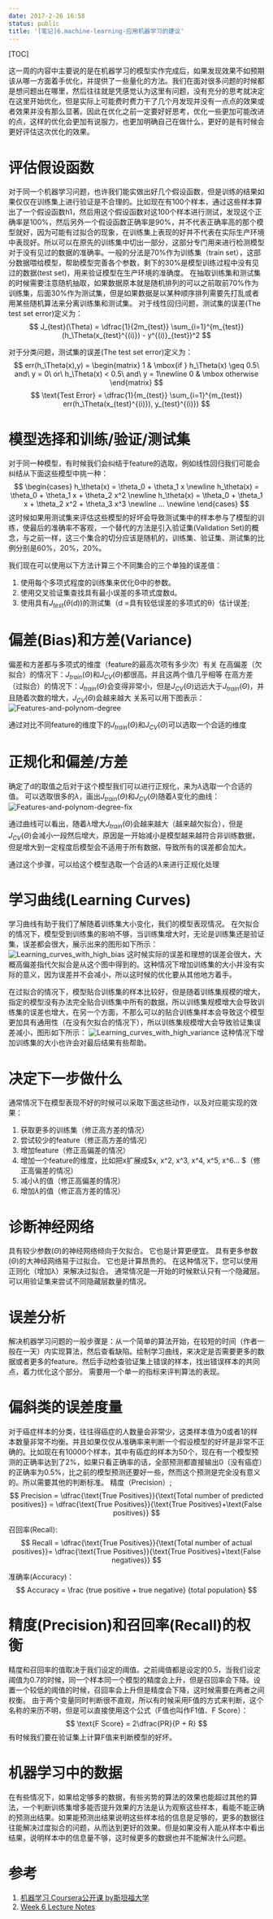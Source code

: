 ```yaml
---
date: 2017-2-26 16:58
status: public
title: '[笔记]6.machine-learning-应用机器学习的建议'
---
```


[TOC]

这一周的内容中主要说的是在机器学习的模型实作完成后，如果发现效果不如预期该从哪一方面着手优化，并提供了一些量化的方法。我们在面对很多问题的时候都是想问题出在哪里，然后往往就是凭感觉认为这里有问题，没有充分的思考就决定在这里开始优化，但是实际上可能费时费力干了几个月发现并没有一点点的效果或者效果并没有那么显著。因此在优化之前一定要好好思考，优化一些更加可能改进的点，这样的优化会更加有说服力，也更加明确自己在做什么，更好的是有时候会更好评估这次优化的效果。

# 评估假设函数
对于同一个机器学习问题，也许我们能实做出好几个假设函数，但是训练的结果如果仅仅在训练集上进行验证是不合理的。比如现在有100个样本，通过这些样本算出了一个假设函数h1，然后用这个假设函数对这100个样本进行测试，发现这个正确率是100%，然后另外一个假设函数正确率是90%，并不代表正确率高的那个模型就好，因为可能有过拟合的现象，在训练集上表现的好并不代表在实际生产环境中表现好。所以可以在原先的训练集中切出一部分，这部分专门用来进行检测模型对于没有见过的数据的准确率。一般的分法是70%作为训练集（train set），这部分数据喂给模型，帮助模型完善各个参数，剩下的30%是模型训练过程中没有见过的数据(test set)，用来验证模型在生产环境的准确度。
在抽取训练集和测试集的时候需要注意随机抽取，如果数据原本就是随机排列的可以之前取前70%作为训练集，后面30%作为测试集，但是如果数据是以某种顺序排列需要先打乱或者用某些随机算法来分离训练集和测试集。
对于线性回归问题，测试集的误差(The test set error)定义为：
$$
J_{test}(\Theta) = \dfrac{1}{2m_{test}} \sum_{i=1}^{m_{test}}(h_\Theta(x_{test}^{(i)}) - y^{(i)}_{test})^2
$$

对于分类问题，测试集的误差(The test set error)定义为：
$$
err(h_\Theta(x),y) = \begin{matrix} 1 & \mbox{if } h_\Theta(x) \geq 0.5\ and\ y = 0\ or\ h_\Theta(x) < 0.5\ and\ y = 1\newline 0 & \mbox otherwise \end{matrix}
$$
$$
\text{Test Error} = \dfrac{1}{m_{test}} \sum_{i=1}^{m_{test}} err(h_\Theta(x_{test}^{(i)}), y_{test}^{(i)})
$$

# 模型选择和训练/验证/测试集
对于同一种模型，有时候我们会纠结于feature的选取，例如线性回归我们可能会纠结从下面这些模型中挑一种：
$$
\begin{cases}
h_\theta(x) = \theta_0 + \theta_1 x \newline
h_\theta(x) = \theta_0 + \theta_1 x + \theta_2 x^2 \newline
h_\theta(x) = \theta_0 + \theta_1 x + \theta_2 x^2 + \theta_3 x^3 \newline
... \newline
\end{cases}
$$
这时候如果用测试集来评估这些模型的好坏会导致测试集中的样本参与了模型的训练，使最后的准确率不客观，一个替代的方法是引入验证集(Validation Set)的概念，与之前一样，这三个集合的切分应该是随机的，训练集、验证集、测试集的比例分别是60%，20%，20%。

我们现在可以使用以下方法计算三个不同集合的三个单独的误差值：
1. 使用每个多项式程度的训练集来优化Θ中的参数。
2. 使用交叉验证集查找具有最小误差的多项式度数d。
3. 使用具有$J_{test}(\theta(d))$的测试集（d =具有较低误差的多项式的θ）估计误差;

# 偏差(Bias)和方差(Variance)
偏差和方差都与多项式的维度（feature的最高次项有多少次）有关
在高偏差（欠拟合）的情况下：$J_{train}(\Theta)$和$J_{CV}(\Theta)$都很高。并且这两个值几乎相等
在高方差（过拟合）的情况下：$J_{train}(\Theta)$会变得非常小，但是$J_{CV}(\Theta)$远远大于$J_{train}(\Theta)$，并且随着次数的增大，$J_{CV}(\Theta)$会越来越大
关系可以用下图表示：
![Features-and-polynom-degree](http://7xrop1.com1.z0.glb.clouddn.com/others/machine-learning/Features-and-polynom-degree.png)

通过对比不同feature的维度下的$J_{train}(\Theta)$和$J_{CV}(\Theta)$可以选取一个合适的维度

# 正规化和偏差/方差
确定了d的取值之后对于这个模型我们可以进行正规化，来为$\lambda$选取一个合适的值。
可以选取很多的$\lambda$，画出$J_{train}(\Theta)$和$J_{CV}(\Theta)$随着$\lambda$变化的曲线：
![Features-and-polynom-degree-fix](http://7xrop1.com1.z0.glb.clouddn.com/others/machine-learning/Features-and-polynom-degree-fix.png)

通过曲线可以看出，随着$\lambda$增大$J_{train}(\Theta)$会越来越大（越来越欠拟合），但是$J_{CV}(\Theta)$会减小一段然后增大，原因是一开始减小是模型越来越符合非训练数据，但是增大到一定程度后模型会不适用于所有数据，导致所有的误差都会加大。

通过这个步骤，可以给这个模型选取一个合适的$\lambda$来进行正规化处理

# 学习曲线(Learning Curves)
学习曲线有助于我们了解随着训练集大小变化，我们的模型表现情况。
在欠拟合的情况下，模型受到训练集的影响不够，当训练集增大时，无论是训练集还是验证集，误差都会很大，展示出来的图形如下所示：
![Learning_curves_with_high_bias](http://7xrop1.com1.z0.glb.clouddn.com/others/machine-learning/Learning_curves_with_high_bias.png)
这时候实际的误差和理想的误差会很大，大概高偏差指代欠拟合是从这个图中得到的。这种情况下增加训练集的大小并没有实际的意义，因为误差并不会减小，所以这时候的优化要从其他地方着手。

在过拟合的情况下，模型贴合训练集的样本比较好，但是随着训练集规模的增大，指定的模型没有办法完全贴合训练集中所有的数据，所以训练集规模增大会导致训练集的误差也增大，在另一个方面，不那么可以的贴合训练集样本会导致这个模型更加具有通用性（在没有欠拟合的情况下），所以训练集规模增大会导致验证集误差减小，图形如下所示：
![Learning_curves_with_high_variance](http://7xrop1.com1.z0.glb.clouddn.com/others/machine-learning/Learning_curves_with_high_variance.png)
这种情况下增加训练集的大小也许会对最后结果有些帮助。

# 决定下一步做什么
通常情况下在模型表现不好的时候可以采取下面这些动作，以及对应能实现的效果：
1. 获取更多的训练集（修正高方差的情况）
2. 尝试较少的feature（修正高方差的情况）
3. 增加feature（修正高偏差的情况）
4. 增加一个feature的维度，比如把x扩展成$x, x^2, x^3, x^4, x^5, x^6... $（修正高偏差的情况）
5. 减小$\lambda$的值（修正高偏差的情况）
6. 增加$\lambda$的值（修正高方差的情况）

# 诊断神经网络
具有较少参数($\Theta$)的神经网络倾向于欠拟合。 它也是计算更便宜。
具有更多参数($\Theta$)的大神经网络易于过拟合。 它也是计算昂贵的。 在这种情况下，您可以使用正则化（增加λ）来解决过拟合。
通常情况是一开始的时候默认只有一个隐藏层。 可以用验证集来尝试不同隐藏层数量的情况。

# 误差分析
解决机器学习问题的一般步骤是：从一个简单的算法开始，在较短的时间（作者一般在一天）内实现算法，然后查看缺陷。绘制学习曲线，来决定是否需要更多的数据或者更多的feature。然后手动检查验证集上错误的样本，找出错误样本的共同点，着力优化这个部分。
需要用一个单一的指标来评判算法的表现。

# 偏斜类的误差度量
对于癌症样本的分类，往往得癌症的人数量会非常少，这类样本值为0或者1的样本数量非常不均衡。并且如果仅仅从准确率来判断一个假设模型的好坏是非常不正确的。比如现在有10000个样本，其中有癌症的样本为50个，现在有一个模型预测的正确率达到了2%，如果只看正确率的话，全部预测都直接输出0（没有癌症）的正确率为0.5%，比之前的模型预测还要好一些，然而这个预测是完全没有意义的。所以需要其他的判断标准。
精度（Precision）;
$$
Precision = \dfrac{\text{True Positives}}{\text{Total number of predicted positives}}
= \dfrac{\text{True Positives}}{\text{True Positives}+\text{False positives}}
$$

召回率(Recall):
$$
Recall = \dfrac{\text{True Positives}}{\text{Total number of actual positives}}= \dfrac{\text{True Positives}}{\text{True Positives}+\text{False negatives}}
$$

准确率(Accuracy)：
$$
Accuracy  = \frac {true positive + true negative} {total population}
$$

# 精度(Precision)和召回率(Recall)的权衡
精度和召回率的值取决于我们设定的阈值。之前阈值都是设定的0.5，当我们设定阈值为0.7的时候，同一个样本同一个模型的精度会上升，但是召回率会下降。设置一个较低的阈值的时候，召回率会上升但是精度会下降，这时候需要在两者之间权衡。
由于两个变量同时判断很不直观，所以有时候采用F值的方式来判断，这个名称的来历不明，但是可以直接使用这个公式（F值也叫作F1值、F Score）：
$$
\text{F Score} = 2\dfrac{PR}{P + R}
$$
有时候我们要在验证集上计算F值来判断模型的好坏。

# 机器学习中的数据
在有些情况下，如果给定够多的数据，有些劣势的算法的效果也能超过其他的算法，一个判断训练集增多能否提升效果的方法是认为观察这些样本，看能不能正确的预测出结果。如果能预测出结果说明这些样本给的信息是足够的，更多的数据往往能解决过度拟合的问题，从而达到更好的效果。但是如果没有人能从样本中看出结果，说明样本中的信息量不够，这时候更多的数据也并不能解决什么问题。

# 参考
1. [机器学习 Coursera公开课 by斯坦福大学](https://www.coursera.org/learn/machine-learning/home)
2. [Week 6 Lecture Notes](https://www.coursera.org/learn/machine-learning/resources/LIZza)
